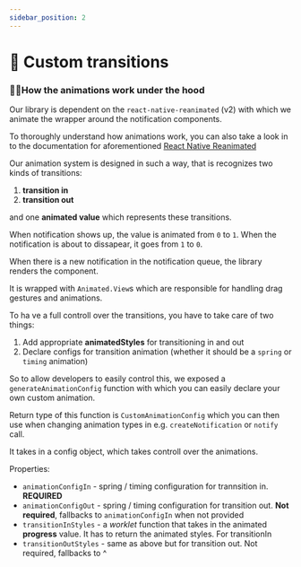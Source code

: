 ```yaml
---
sidebar_position: 2
---
```


# 💫 Custom transitions

### 👩🏽‍How the animations work under the hood

Our library is dependent on the `react-native-reanimated` (v2) with which we animate the wrapper around the notification components.

To thoroughly understand how animations work, you can also take a look in to the documentation for aforementioned [React Native Reanimated](https://docs.swmansion.com/react-native-reanimated/)

Our animation system is designed in such a way, that is recognizes two kinds of transitions:

1. **transition in**
2. **transition out**

and one **animated value** which represents these transitions.

When notification shows up, the value is animated from `0` to `1`. When the notification is about to dissapear, it goes from `1` to `0`.

When there is a new notification in the notification queue, the library renders the component. 

It is wrapped with `Animated.View`s which are responsible for handling drag gestures and animations.

To ha ve a full controll over the transitions, you have to take care of two things:

1. Add appropriate **animatedStyles** for transitioning in and out
2. Declare configs for transition animation (whether it should be a `spring` or `timing` animation)

So to allow developers to easily control this, we exposed a `generateAnimationConfig` function with which you can easily declare your own custom animation.

Return type of this function is `CustomAnimationConfig` which you can then use when changing animation types in e.g. `createNotification` or `notify` call.

It takes in a config object, which takes controll over the animations.

Properties:

- `animationConfigIn` - spring / timing configuration for trannsition in. **REQUIRED**
- `animationConfigOut` - spring / timing configuration for transition out. **Not required**, fallbacks to `animationConfigIn` when not provided
- `transitionInStyles` - a *worklet* function that takes in the animated **progress** value. It has to return the animated styles. For transitionIn
- `transitionOutStyles` - same as above but for transition out. Not required, fallbacks to ^
